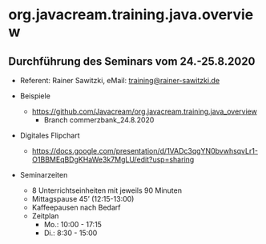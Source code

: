 # org.javacream.training.java.overview

## Durchführung des Seminars vom 24.-25.8.2020

* Referent: Rainer Sawitzki, eMail: training@rainer-sawitzki.de

* Beispiele
  * https://github.com/Javacream/org.javacream.training.java_overview
    *  Branch commerzbank_24.8.2020
* Digitales Flipchart
  * https://docs.google.com/presentation/d/1VADc3qgYN0bvwhsqvLr1-O1BBMEqBDgKHaWe3k7MgLU/edit?usp=sharing
  
* Seminarzeiten
  * 8 Unterrichtseinheiten mit jeweils 90 Minuten
  * Mittagspause 45’ (12:15-13:00)
  * Kaffeepausen nach Bedarf
  * Zeitplan 
    * Mo.:       10:00 - 17:15
    * Di.:        8:30 - 15:00
    

